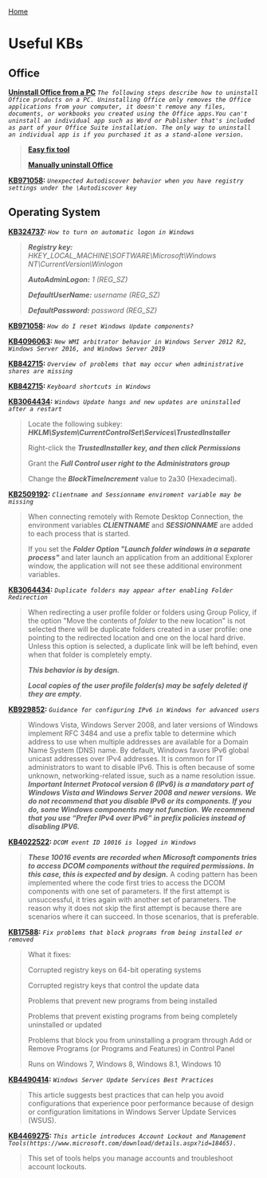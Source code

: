 [Home](/)
# Useful KBs

## Office

**[Uninstall Office from a PC](https://support.office.com/en-us/article/uninstall-office-from-a-pc-9dd49b83-264a-477a-8fcc-2fdf5dbf61d8)** *`The following steps describe how to uninstall Office products on a PC. Uninstalling Office only removes the Office applications from your computer, it doesn't remove any files, documents, or workbooks you created using the Office apps.You can't uninstall an individual app such as Word or Publisher that's included as part of your Office Suite installation. The only way to uninstall an individual app is if you purchased it as a stand-alone version.`*
> **[Easy fix tool](https://aka.ms/diag_officeuninstall)**
>
> **[Manually uninstall Office](https://support.office.com/en-us/article/manually-uninstall-office-4e2904ea-25c8-4544-99ee-17696bb3027b)**

**[KB971058](https://support.microsoft.com/en-us/help/2212902/unexpected-autodiscover-behavior-when-you-have-registry-settings-under):** *`Unexpected Autodiscover behavior when you have registry settings under the \Autodiscover key`*
## Operating System

**[KB324737](https://support.microsoft.com/en-us/help/324737/how-to-turn-on-automatic-logon-in-windows):** *`How to turn on automatic logon in Windows`*
> **_Registry key:_** *HKEY_LOCAL_MACHINE\SOFTWARE\Microsoft\Windows NT\CurrentVersion\Winlogon*
>
> **_AutoAdminLogon:_** *1 (REG_SZ)*
>
> **_DefaultUserName:_** *username (REG_SZ)*
>
> **_DefaultPassword:_** *password (REG_SZ)*

**[KB971058](https://support.microsoft.com/en-us/help/971058/how-do-i-reset-windows-update-components):** *`How do I reset Windows Update components?`*

**[KB4096063](https://support.microsoft.com/en-us/help/4096063/new-wmi-arbitrator-behavior-in-windows-server):** *`New WMI arbitrator behavior in Windows Server 2012 R2, Windows Server 2016, and Windows Server 2019`*

**[KB842715](https://support.microsoft.com/en-us/help/842715/overview-of-problems-that-may-occur-when-administrative-shares-are-mis):** *`Overview of problems that may occur when administrative shares are missing`*

**[KB842715](https://support.microsoft.com/en-us/help/12445/windows-keyboard-shortcuts):** *`Keyboard shortcuts in Windows`*

**[KB3064434](https://support.microsoft.com/en-us/help/3064434/windows-update-hangs-and-new-updates-are-uninstalled-after-a-restart):** *`Windows Update hangs and new updates are uninstalled after a restart`*
> Locate the following subkey: **_HKLM\System\CurrentControlSet\Services\TrustedInstaller_**
>
> Right-click the **_TrustedInstaller key, and then click Permissions_**
>
> Grant the **_Full Control user right to the Administrators group_**
>
> Change the **_BlockTimeIncrement_** value to 2a30 (Hexadecimal).

**[KB2509192](https://support.microsoft.com/en-us/help/2509192/clientname-and-sessionname-enviroment-variable-may-be-missing):** 
*`Clientname and Sessionname enviroment variable may be missing`*
> When connecting remotely with Remote Desktop Connection, the environment variables **_CLIENTNAME_** and **_SESSIONNAME_**
> are added to each process that is started.
>
> If you set the **_Folder Option "Launch folder windows in a separate process"_** and later launch an application
> from an additional Explorer window, the application will not see these additional environment variables.

**[KB3064434](https://support.microsoft.com/en-us/help/2533930/duplicate-folders-may-appear-after-enabling-folder-redirection):**
*`Duplicate folders may appear after enabling Folder Redirection`*
> When redirecting a user profile folder or folders using Group Policy,
> if the option "Move the contents of *folder* to the new location" is not selected
> there will be duplicate folders created in a user profile:
> one pointing to the redirected location and one on the local hard drive.
> Unless this option is selected, a duplicate link will be left behind, even when that folder is completely empty.
>
> **_This behavior is by design._**
>
> **_Local copies of the user profile folder(s) may be safely deleted if they are empty._**

**[KB929852](https://support.microsoft.com/en-us/help/929852/guidance-for-configuring-ipv6-in-windows-for-advanced-users):**
*`Guidance for configuring IPv6 in Windows for advanced users`*
> Windows Vista, Windows Server 2008, and later versions of Windows implement RFC 3484
> and use a prefix table to determine which address to use when multiple addresses are available for a Domain Name System (DNS) name.
> By default, Windows favors IPv6 global unicast addresses over IPv4 addresses.
> It is common for IT administrators to want to disable IPv6.
> This is often because of some unknown, networking-related issue, such as a name resolution issue.
> **_Important Internet Protocol version 6 (IPv6) is a mandatory part of Windows Vista and Windows Server 2008 and newer versions._**
> **_We do not recommend that you disable IPv6 or its components. If you do, some Windows components may not function._**
> **_We recommend that you use “Prefer IPv4 over IPv6” in prefix policies instead of disabling IPV6._**

**[KB4022522](https://support.microsoft.com/en-us/help/4022522/dcom-event-id-10016-is-logged-in-windows-10-windows-server):**
*`DCOM event ID 10016 is logged in Windows`*
> **_These 10016 events are recorded when Microsoft components tries to access DCOM components without the required permissions._**
> **_In this case, this is expected and by design._**
> A coding pattern has been implemented where the code first tries to access the DCOM components with one set of parameters.
> If the first attempt is unsuccessful, it tries again with another set of parameters.
> The reason why it does not skip the first attempt is because there are scenarios where it can succeed.
> In those scenarios, that is preferable.

**[KB17588](https://support.microsoft.com/en-us/help/17588/windows-fix-problems-that-block-programs-being-installed-or-removed):**
*`Fix problems that block programs from being installed or removed`*
> What it fixes:
>
> Corrupted registry keys on 64-bit operating systems
>
> Corrupted registry keys that control the update data
>
> Problems that prevent new programs from being installed
>
> Problems that prevent existing programs from being completely uninstalled or updated
>
> Problems that block you from uninstalling a program through Add or Remove Programs (or Programs and Features) in Control Panel
>
> Runs on Windows 7, Windows 8, Windows 8.1, Windows 10

**[KB4490414](https://support.microsoft.com/en-us/help/4490414/windows-server-update-services-best-practices):**
*`Windows Server Update Services Best Practices`*
> This article suggests best practices that can help you avoid configurations that experience poor performance because of design or configuration limitations in Windows Server Update Services (WSUS).


**[KB4469275](https://support.microsoft.com/en-us/help/4469275/introduction-to-the-account-lockout-and-management-tools):**
*`This article introduces Account Lockout and Management Tools(https://www.microsoft.com/download/details.aspx?id=18465).`*
> This set of tools helps you manage accounts and troubleshoot account lockouts.
